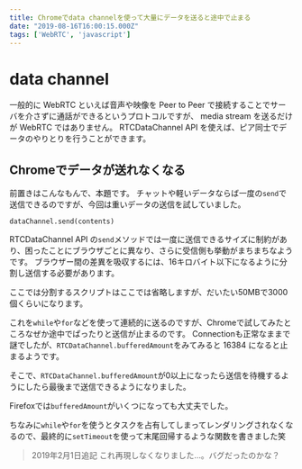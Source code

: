 ```yaml
---
title: Chromeでdata channelを使って大量にデータを送ると途中で止まる
date: "2019-08-16T16:00:15.000Z"
tags: ['WebRTC', 'javascript']
---
```


# data channel
一般的に WebRTC といえば音声や映像を Peer to Peer で接続することでサーバを介さずに通話ができるというプロトコルですが、 media stream を送るだけが WebRTC ではありません。 
RTCDataChannel API を使えば、ピア同士でデータのやりとりを行うことができます。

## Chromeでデータが送れなくなる
前置きはこんなもんで、本題です。
チャットや軽いデータならば一度の`send`で送信できるのですが、今回は重いデータの送信を試していました。

```
dataChannel.send(contents)
```

RTCDataChannel API の`send`メソッドでは一度に送信できるサイズに制約があり、困ったことにブラウザごとに異なり、さらに受信側も挙動がまちまちなようです。
ブラウザー間の差異を吸収するには、16キロバイト以下になるように分割し送信する必要があります。

ここでは分割するスクリプトはここでは省略しますが、だいたい50MBで3000個くらいになります。

これを`while`や`for`などを使って連続的に送るのですが、Chromeで試してみたところなぜか途中でぱったりと送信が止まるのです。
Connectionも正常なままで謎でしたが、`RTCDataChannel.bufferedAmount`をみてみると 16384 になると止まるようです。

そこで、`RTCDataChannel.bufferedAmount`が0以上になったら送信を待機するようにしたら最後まで送信できるようになりました。

Firefoxでは`bufferedAmount`がいくつになっても大丈夫でした。

ちなみに`while`や`for`を使うとタスクを占有してしまってレンダリングされなくなるので、最終的に`setTimeout`を使って末尾回帰するような関数を書きました笑

>2019年2月1日追記
>これ再現しなくなりました...。バグだったのかな？